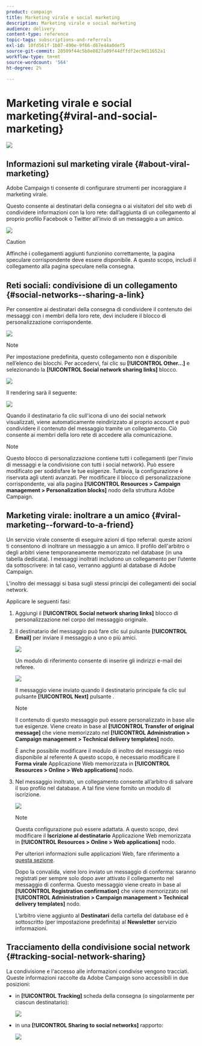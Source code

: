 ```yaml
---
product: campaign
title: Marketing virale e social marketing
description: Marketing virale e social marketing
audience: delivery
content-type: reference
topic-tags: subscriptions-and-referrals
exl-id: 10fd561f-1b07-490e-9f66-d67e44a0def5
source-git-commit: 20509f44c5b8e0827a09f44dffdf2ec9d11652a1
workflow-type: tm+mt
source-wordcount: '564'
ht-degree: 2%

---
```


# Marketing virale e social marketing{#viral-and-social-marketing}

![](../../assets/common.svg)

## Informazioni sul marketing virale {#about-viral-marketing}

Adobe Campaign ti consente di configurare strumenti per incoraggiare il marketing virale.

Questo consente ai destinatari della consegna o ai visitatori del sito web di condividere informazioni con la loro rete: dall’aggiunta di un collegamento al proprio profilo Facebook o Twitter all’invio di un messaggio a un amico.

![](assets/s_ncs_user_viral_icons.png)

>[!CAUTION]
>
>Affinché i collegamenti aggiunti funzionino correttamente, la pagina speculare corrispondente deve essere disponibile. A questo scopo, includi il collegamento alla pagina speculare nella consegna.

## Reti sociali: condivisione di un collegamento {#social-networks--sharing-a-link}

Per consentire ai destinatari della consegna di condividere il contenuto dei messaggi con i membri della loro rete, devi includere il blocco di personalizzazione corrispondente.

![](assets/s_ncs_user_viral_add_link.png)

>[!NOTE]
>
>Per impostazione predefinita, questo collegamento non è disponibile nell’elenco dei blocchi. Per accedervi, fai clic su **[!UICONTROL Other...]** e selezionando la **[!UICONTROL Social network sharing links]** blocco.

![](assets/s_ncs_user_viral_add_link_via_others.png)

Il rendering sarà il seguente:

![](assets/s_ncs_user_viral_add_link_rendering.png)

Quando il destinatario fa clic sull&#39;icona di uno dei social network visualizzati, viene automaticamente reindirizzato al proprio account e può condividere il contenuto del messaggio tramite un collegamento. Ciò consente ai membri della loro rete di accedere alla comunicazione.

>[!NOTE]
>
>Questo blocco di personalizzazione contiene tutti i collegamenti (per l’invio di messaggi e la condivisione con tutti i social network). Può essere modificato per soddisfare le tue esigenze. Tuttavia, la configurazione è riservata agli utenti avanzati. Per modificare il blocco di personalizzazione corrispondente, vai alla pagina **[!UICONTROL Resources > Campaign management > Personalization blocks]** nodo della struttura Adobe Campaign.

## Marketing virale: inoltrare a un amico {#viral-marketing--forward-to-a-friend}

Un servizio virale consente di eseguire azioni di tipo referral: queste azioni ti consentono di inoltrare un messaggio a un amico. Il profilo dell&#39;arbitro o degli arbitri viene temporaneamente memorizzato nel database (in una tabella dedicata). I messaggi inoltrati includono un collegamento per l’utente da sottoscrivere: in tal caso, verranno aggiunti al database di Adobe Campaign.

L&#39;inoltro dei messaggi si basa sugli stessi principi dei collegamenti dei social network.

Applicare le seguenti fasi:

1. Aggiungi il **[!UICONTROL Social network sharing links]** blocco di personalizzazione nel corpo del messaggio originale.
1. Il destinatario del messaggio può fare clic sul pulsante **[!UICONTROL Email]** per inviare il messaggio a uno o più amici.

   ![](assets/s_ncs_user_viral_email_link.png)

   Un modulo di riferimento consente di inserire gli indirizzi e-mail dei referee.

   ![](assets/s_ncs_user_viral_email_msg.png)

   Il messaggio viene inviato quando il destinatario principale fa clic sul pulsante **[!UICONTROL Next]** pulsante .

   >[!NOTE]
   >
   >Il contenuto di questo messaggio può essere personalizzato in base alle tue esigenze. Viene creato in base al **[!UICONTROL Transfer of original message]** che viene memorizzato nel **[!UICONTROL Administration > Campaign management > Technical delivery templates]** nodo.
   >
   >È anche possibile modificare il modulo di inoltro del messaggio reso disponibile al referente A questo scopo, è necessario modificare il **Forma virale** Applicazione Web memorizzata in **[!UICONTROL Resources > Online > Web applications]** nodo.

1. Nel messaggio inoltrato, un collegamento consente all’arbitro di salvare il suo profilo nel database. A tal fine viene fornito un modulo di iscrizione.

   ![](assets/s_ncs_user_viral_create_account_form.png)

   >[!NOTE]
   >
   >Questa configurazione può essere adattata. A questo scopo, devi modificare il **Iscrizione al destinatario** Applicazione Web memorizzata in **[!UICONTROL Resources > Online > Web applications]** nodo.
   >
   >Per ulteriori informazioni sulle applicazioni Web, fare riferimento a [questa sezione](../../web/using/about-web-applications.md).

   Dopo la convalida, viene loro inviato un messaggio di conferma: saranno registrati per sempre solo dopo aver attivato il collegamento nel messaggio di conferma. Questo messaggio viene creato in base al **[!UICONTROL Registration confirmation]** che viene memorizzato nel **[!UICONTROL Administration > Campaign management > Technical delivery templates]** nodo.

   L’arbitro viene aggiunto al **Destinatari** della cartella del database ed è sottoscritto (per impostazione predefinita) al **Newsletter** servizio informazioni.

## Tracciamento della condivisione social network {#tracking-social-network-sharing}

La condivisione e l&#39;accesso alle informazioni condivise vengono tracciati. Queste informazioni raccolte da Adobe Campaign sono accessibili in due posizioni:

* in **[!UICONTROL Tracking]** scheda della consegna (o singolarmente per ciascun destinatario):

   ![](assets/s_ncs_user_network_del_tracking_tab.png)

* in una **[!UICONTROL Sharing to social networks]** rapporto:

   ![](assets/s_ncs_user_viral_report.png)

